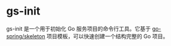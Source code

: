 # gs-init

gs-init 是一个用于初始化 Go 服务项目的命令行工具。它基于 [go-spring/skeleton](https://github.com/go-spring/skeleton)
项目模板，可以快速创建一个结构完整的 Go 项目。
